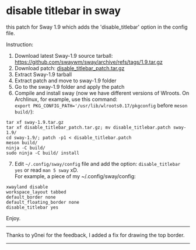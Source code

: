 # disable titlebar in sway

this patch for Sway 1.9 which adds the 'disable_titlebar' option in the config file.

Instruction:
1. Download latest Sway-1.9 source tarball: https://github.com/swaywm/sway/archive/refs/tags/1.9.tar.gz
2. Download patch: [disable_titlebar_patch.tar.gz](https://github.com/neuromagus/disable_titlebar_in_sway/blob/main/disable_titlebar_patch.tar.gz)
3. Extract Sway-1.9 tarball
4. Extract patch and move to sway-1.9 folder
5. Go to the sway-1.9 folder and apply the patch
6. Compile and install sway
(now we have different versions of Wlroots.
On Archlinux, for example, use this command:  
```export PKG_CONFIG_PATH='/usr/lib/wlroots0.17/pkgconfig``` before ```meson build/```):

```
tar xf sway-1.9.tar.gz
tar xf disable_titlebar_patch.tar.gz; mv disable_titlebar.patch sway-1.9/
cd sway-1.9/; patch -p1 < disable_titlebar.patch
meson build/
ninja -C build/
sudo ninja -C build/ install
```


7. Edit ```~/.config/sway/config``` file and add the option: ```disable_titlebar yes``` or read ```man 5 sway``` xD.  
For example, a piece of my ~/.config/sway/config:
```
xwayland disable
workspace_layout tabbed
default_border none
default_floating_border none
disable_titlebar yes
```

Enjoy.

***
Thanks to y0nei for the feedback, I added a fix for drawing the top border.
***

